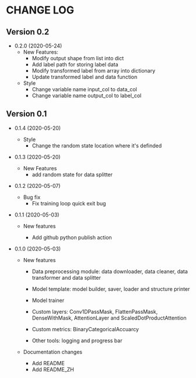 # CHANGE LOG

## Version 0.2

- 0.2.0 (2020-05-24)
  - New Features:
    - Modify output shape from list into dict
    - Add label path for storing label data
    - Modify transformed label from array into dictionary
    - Update transformed label and data function
  - Style
    - Change variable name input_col to data_col
    - Change variable name output_col to label_col

## Version 0.1

- 0.1.4 (2020-05-20)
  - Style
    - Change the random state location where it's definded

- 0.1.3 (2020-05-20)
  - New Features
    - add random state for data splitter

- 0.1.2 (2020-05-07)
  - Bug fix
    - Fix training loop quick exit bug

- 0.1.1 (2020-05-03)

  - New features

    - Add github python publish action

- 0.1.0 (2020-05-03)

  - New features

    - Data preprocessing module: data downloader, data cleaner, data transformer and data splitter

    - Model template: model builder, saver, loader and structure printer

    - Model trainer

    - Custom layers: Conv1DPassMask, FlattenPassMask, DenseWithMask, AttentionLayer and ScaledDotProductAttention

    - Custom metrics: BinaryCategoricalAccuarcy

    - Other tools: logging and progress bar

  - Documentation changes

    - Add README 
    - Add README_ZH
    
      

